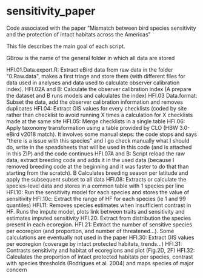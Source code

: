 # sensitivity_paper
Code associated with the paper "Mismatch between bird species sensitivity and the protection of intact habitats across the Americas"

This file describes the main goal of each script.

GBrow is the name of the general folder in which all data are stored

HFI.01.Data.export.R: Extract eBird data from raw data in the folder "0.Raw.data", makes a first triage and store them (with different files for data used in analyses and data used to calculate observer calibration index).
HFI.02A and B: Calculate the observer calibration index (A prepare the dataset and B runs models and calculates the index)
HFI.03 Data.format: Subset the data, add the observer calibration information and removes duplicates
HFI.04: Extract GIS values for every checklists (coded by site rather than checklist to avoid running X times a calculation for X checklists made at the same site
HFI.05: Merge checklists in a single table
HFI.06: Apply taxonomy transformation using a table provided by CLO (HBW 3.0-eBird v2018 match). It involves some manual steps: the code stops and says "there is a issue with this species" and I go check manually what I should do, write in the speadsheets that will be used in this code (and is attached in this ZIP) and the code continues
HFI.07A and B: Script reload the raw data, extract breeding code and adds it in the used data (because I removed breeding code at the beginning and it was faster to do that than starting from the scratch). B Calculates breeding season per latitude and apply the subsequent subset to all data
HFI.08: Extracts or calculate the species-level data and stores in a common table with 1 species per line
HFI.10: Run the sensitivity model for each species and stores the value of sensitivity
HFI.10c: Extract the range of HF for each species (ie 1 and 99 quantiles)
HFI.11: Removes species estimates when insufficient contrast in HF. Runs the impute model, plots link between traits and sensitivity and estimates imputed sensitivity
HFI.20: Extract from distribution the species present in each ecoregion.
HFI.21: Extract the number of sensitive species per ecoregion (and proportion, and number of threatened...). Some calculations are eventually not used in the paper
HFI.30: Extract GIS values per ecoregion (coverage by intact protected habitats, trends...)
HFI.31: Contrasts sensitivity and habitat of ecoregions and plot (Fig.2D, 2F)
HFI.32: Calculates the proportion of intact protected habitats per species, contrast with species thresholds (Rodrigues et al. 2004) and maps species of major concern
